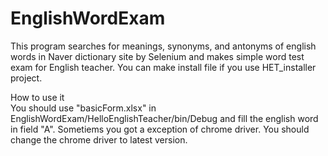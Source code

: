# EnglishWordExam


This program searches for meanings, synonyms, and antonyms of english words in Naver dictionary site by Selenium and makes simple word test exam for English teacher.
You can make install file if you use HET_installer project.

How to use it \
  You should use "basicForm.xlsx" in EnglishWordExam/HelloEnglishTeacher/bin/Debug and fill the english word in field "A".
  Sometiems you got a exception of chrome driver. You should change the chrome driver to latest version.
